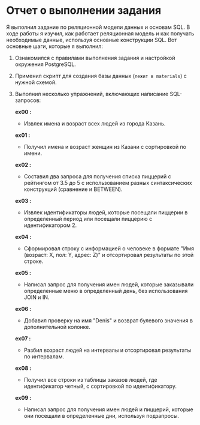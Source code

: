 # Отчет о выполнении задания 
Я выполнил задание по реляционной модели данных и основам SQL. В ходе работы я изучил, как работает реляционная модель и как получать необходимые данные, используя основные конструкции SQL. Вот основные шаги, которые я выполнил:

1. Ознакомился с правилами выполнения задания и настройкой окружения PostgreSQL.
2. Применил скрипт для создания базы данных (`лежит в materials`) с нужной схемой.
3. Выполнил несколько упражнений, включающих написание SQL-запросов:

   **ex00 :** 
   - Извлек имена и возраст всех людей из города Казань.

   **ex01 :**
   - Получил имена и возраст женщин из Казани с сортировкой по имени.

    **ex02 :**
   - Составил два запроса для получения списка пиццерий с рейтингом от 3.5 до 5 с использованием разных синтаксических конструкций (сравнение и BETWEEN).

    **ex03 :**
   - Извлек идентификаторы людей, которые посещали пиццерии в определенный период или посещали пиццерию с идентификатором 2.

   **ex04 :**
   - Сформировал строку с информацией о человеке в формате "Имя (возраст: X, пол: Y, адрес: Z)" и отсортировал результаты по этой строке.

    **ex05 :**
   - Написал запрос для получения имен людей, которые заказывали определенные меню в определенный день, без использования JOIN и IN.

    **ex06 :**
   - Добавил проверку на имя "Denis" и возврат булевого значения в дополнительной колонке.

   **ex07 :**
   - Разбил возраст людей на интервалы и отсортировал результаты по интервалам.

    **ex08 :**
   - Получил все строки из таблицы заказов людей, где идентификатор четный, с сортировкой по идентификатору.

   **ex09 :**
   - Написал запрос для получения имен людей и пиццерий, которые они посещали в определенные дни, используя подзапросы.

